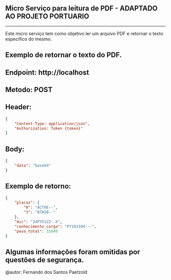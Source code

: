 ## Micro Serviço para leitura de PDF - ADAPTADO AO PROJETO PORTUARIO

----------------------------------------------------------------------------

Este micro serviço tem como objetivo ler um arquivo PDF e retornar o texto especifico do mesmo.

## Exemplo de retornar o texto do PDF.



## Endpoint: http://localhost
## Metodo: POST
## Header: 
```json
{
    "Content-Type: application/json",
    "Authorization: Token {token}"
}
```

## Body: 
```json
{
    "data": "base64"
}
```
## Exemplo de retorno:
```json
{
    "placas": {
        "0": "ACT0E--",
        "3": "BTA5B--"
    },
    "mic": "24PY5122--X",
    "conhecimento_carga": "PY193104---",
    "peso_total": 31640
}
```
## Algumas informações foram omitidas por questões de segurança.


@autor: Fernando dos Santos Paetzold


